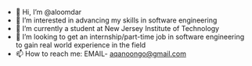 - 👋 Hi, I’m @aloomdar
- 👀 I’m interested in advancing my skills in software engineering
- 🌱 I’m currently a student at New Jersey Institute of Technology
- 💞️ I’m looking to get an internship/part-time job in software engineering to gain real world experience in the field
- 📫 How to reach me:
  EMAIL- aqanoongo@gmail.com

<!---
aloomdar/aloomdar is a ✨ special ✨ repository because its `README.md` (this file) appears on your GitHub profile.
You can click the Preview link to take a look at your changes.
--->
